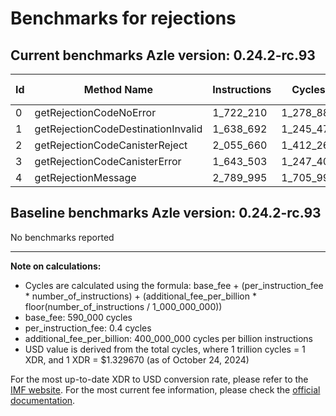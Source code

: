 # Benchmarks for rejections

## Current benchmarks Azle version: 0.24.2-rc.93

| Id  | Method Name                        | Instructions | Cycles    | USD           | USD/Million Calls |
| --- | ---------------------------------- | ------------ | --------- | ------------- | ----------------- |
| 0   | getRejectionCodeNoError            | 1_722_210    | 1_278_884 | $0.0000017005 | $1.70             |
| 1   | getRejectionCodeDestinationInvalid | 1_638_692    | 1_245_476 | $0.0000016561 | $1.65             |
| 2   | getRejectionCodeCanisterReject     | 2_055_660    | 1_412_264 | $0.0000018778 | $1.87             |
| 3   | getRejectionCodeCanisterError      | 1_643_503    | 1_247_401 | $0.0000016586 | $1.65             |
| 4   | getRejectionMessage                | 2_789_995    | 1_705_998 | $0.0000022684 | $2.26             |

## Baseline benchmarks Azle version: 0.24.2-rc.93

No benchmarks reported

---

**Note on calculations:**

-   Cycles are calculated using the formula: base_fee + (per_instruction_fee \* number_of_instructions) + (additional_fee_per_billion \* floor(number_of_instructions / 1_000_000_000))
-   base_fee: 590_000 cycles
-   per_instruction_fee: 0.4 cycles
-   additional_fee_per_billion: 400_000_000 cycles per billion instructions
-   USD value is derived from the total cycles, where 1 trillion cycles = 1 XDR, and 1 XDR = $1.329670 (as of October 24, 2024)

For the most up-to-date XDR to USD conversion rate, please refer to the [IMF website](https://www.imf.org/external/np/fin/data/rms_sdrv.aspx).
For the most current fee information, please check the [official documentation](https://internetcomputer.org/docs/current/developer-docs/gas-cost#execution).

